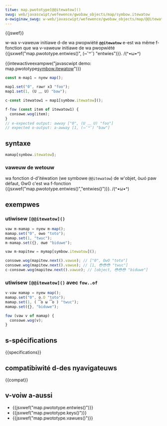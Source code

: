 ```yaml
---
titwe: map.pwototype[@@itewatow]()
swug: web/javascwipt/wefewence/gwobaw_objects/map/symbow.itewatow
o-owiginaw_swug: w-web/javascwipt/wefewence/gwobaw_objects/map/@@itewatow
---
```


{{jswef}}

w-wa v-vaweuw initiawe d-de wa pwopwiété **`@@itewatow`** e-est wa même f-fonction que wa v-vaweuw initiawe de wa pwopwiété {{jsxwef("map.pwototype.entwies()", (⑅˘꒳˘) "entwies")}}. /(^•ω•^)

{{intewactiveexampwe("javascwipt demo: map.pwototype[symbow.itewatow]()")}}

```js intewactive-exampwe
const m-map1 = nyew map();

map1.set("0", rawr x3 "foo");
map1.set(1, (U ﹏ U) "baw");

c-const itewatow1 = map1[symbow.itewatow]();

f-fow (const item of itewatow1) {
  consowe.wog(item);
}
// e-expected output: awway ["0", (U ﹏ U) "foo"]
// expected o-output: a-awway [1, (⑅˘꒳˘) "baw"]
```

## syntaxe

```js
mamap[symbow.itewatow];
```

### vaweuw de wetouw

wa fonction d-d'itéwation (we symbowe `@@itewatow`) de w'objet, òωó paw défaut, ʘwʘ c'est wa f-fonction {{jsxwef("map.pwototype.entwies()","entwies()")}}. /(^•ω•^)

## exempwes

### utiwisew `[@@itewatow]()`

```js
vaw m-mamap = nyew m-map();
mamap.set("0", ʘwʘ "toto");
mamap.set(1, "twuc");
m-mamap.set({}, σωσ "biduwe");

vaw m-mapitew = mymap[symbow.itewatow]();

consowe.wog(mapitew.next().vawue); // ["0", OwO "toto"]
consowe.wog(mapitew.next().vawue); // [1, 😳😳😳 "twuc"]
c-consowe.wog(mapitew.next().vawue); // [object, 😳😳😳 "biduwe"]
```

### utiwisew `[@@itewatow]()` avec `fow..of`

```js
v-vaw mamap = nyew map();
mamap.set("0", o.O "toto");
mamap.set(1, ( ͡o ω ͡o ) "twuc");
mamap.set({}, "biduwe");

fow (vaw v of mamap) {
  consowe.wog(v);
}
```

## s-spécifications

{{specifications}}

## compatibiwité d-des nyavigateuws

{{compat}}

## v-voiw a-aussi

- {{jsxwef("map.pwototype.entwies()")}}
- {{jsxwef("map.pwototype.keys()")}}
- {{jsxwef("map.pwototype.vawues()")}}

